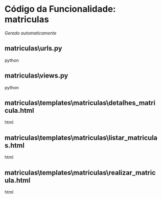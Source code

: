 # Código da Funcionalidade: matriculas
*Gerado automaticamente*



## matriculas\urls.py

python





## matriculas\views.py

python





## matriculas\templates\matriculas\detalhes_matricula.html

html





## matriculas\templates\matriculas\listar_matriculas.html

html





## matriculas\templates\matriculas\realizar_matricula.html

html



